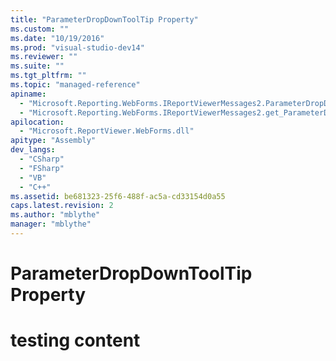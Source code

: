 ```yaml
---
title: "ParameterDropDownToolTip Property"
ms.custom: ""
ms.date: "10/19/2016"
ms.prod: "visual-studio-dev14"
ms.reviewer: ""
ms.suite: ""
ms.tgt_pltfrm: ""
ms.topic: "managed-reference"
apiname: 
  - "Microsoft.Reporting.WebForms.IReportViewerMessages2.ParameterDropDownToolTip"
  - "Microsoft.Reporting.WebForms.IReportViewerMessages2.get_ParameterDropDownToolTip"
apilocation: 
  - "Microsoft.ReportViewer.WebForms.dll"
apitype: "Assembly"
dev_langs: 
  - "CSharp"
  - "FSharp"
  - "VB"
  - "C++"
ms.assetid: be681323-25f6-488f-ac5a-cd33154d0a55
caps.latest.revision: 2
ms.author: "mblythe"
manager: "mblythe"
---
```

# ParameterDropDownToolTip Property
# testing content